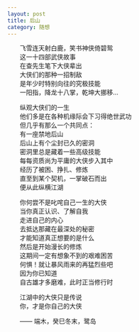 ```yaml
---
layout: post  
title: 后山  
category: 随想  
---
```

&emsp;&emsp;飞雪连天射白鹿，笑书神侠倚碧鸳  
&emsp;&emsp;这一十四部武侠故事  
&emsp;&emsp;在查先生笔下大侠辈出  
&emsp;&emsp;大侠们的那种一招制敌  
&emsp;&emsp;是年少时特别向往的究极技能  
&emsp;&emsp;一阳指，降龙十八掌，乾坤大挪移...  

&emsp;&emsp;纵观大侠们的一生  
&emsp;&emsp;他们多是在各种机缘际会下习得绝世武功  
&emsp;&emsp;但几乎有那么一个共同点：  
&emsp;&emsp;有一座禁地后山  
&emsp;&emsp;后山上有个尘封已久的密洞  
&emsp;&emsp;密洞里总是藏着一些高级技能  
&emsp;&emsp;每每资质尚为平庸的大侠步入其中  
&emsp;&emsp;经历了被困、挣扎、修炼  
&emsp;&emsp;直至到某个契机，一掌破石而出  
&emsp;&emsp;便从此纵横江湖  

&emsp;&emsp;你何尝不是叱咤自己一生的大侠  
&emsp;&emsp;当你真正认识、了解自我  
&emsp;&emsp;走进自己的内心  
&emsp;&emsp;去抵达那藏在最深处的秘密  
&emsp;&emsp;才能知道真正想要的是什么  
&emsp;&emsp;然后是开始漫长的修炼  
&emsp;&emsp;这期间一定有想象不到的艰难困苦  
&emsp;&emsp;何惧！就让暴风雨来的再猛烈些吧  
&emsp;&emsp;因为你已知道  
&emsp;&emsp;自古雄才多磨难，此时正当修行时  

&emsp;&emsp;江湖中的大侠只是传说  
&emsp;&emsp;你，才是你自己的大侠  

&emsp;&emsp;—— 端木，癸巳冬末，鹭岛